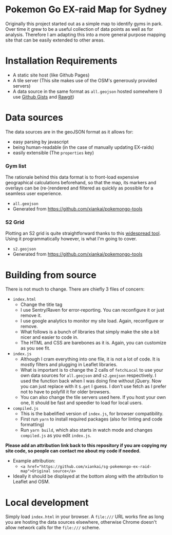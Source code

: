 # Pokemon Go EX-raid Map for Sydney

Originally this project started out as a simple map to identify gyms in park. Over time it grew to be a useful collection of data points as well as for analysis. Therefore I am adapting this into a more general purpose mapping site that can be easily extended to other areas.

# Installation Requirements
- A static site host (like Github Pages)
- A tile server (This site makes use of the OSM's generously provided servers)
- A data source in the same format as `all.geojson` hosted somewhere (I use [Github Gists](https://gist.github.com) and [Rawgit](https://rawgit.com))

# Data sources
The data sources are in the geoJSON format as it allows for:
- easy parsing by javascript
- being human-readable (in the case of manually updating EX-raids) 
- easily extensible (The `properties` key)

### Gym list
The rationale behind this data format is to front-load expensive geographical calculations beforehand, so that the map, its markers and overlays can be (re-)rendered and filtered as quickly as possible for a seamless user experience.

- `all.geojson`
- Generated from https://github.com/xiankai/pokemongo-tools

### S2 Grid
Plotting an S2 grid is quite straightforward thanks to this [widespread tool](https://s2.sidewalklabs.com/regioncoverer). Using it programmatically however, is what I'm going to cover.

- `s2.geojson`
- Generated from https://github.com/xiankai/pokemongo-tools

# Building from source
There is not much to change. There are chiefly 3 files of concern:
- `index.html`
    - Change the title tag
    - I use Sentry/Raven for error-reporting. You can reconfigure it or just remove it.
    - I use google analytics to monitor my site load. Again, reconfigure or remove.
    - What follows is a bunch of libraries that simply make the site a bit nicer and easier to code in.
    - The HTML and CSS are barebones as it is. Again, you can customize as you see fit.
- `index.js`
    - Although I cram everything into one file, it is not a lot of code. It is mostly filters and plugging in Leaflet libraries.
    - What is important is to change the 2 calls of `fetchLocal` to use your own data sources for `all.geojson` and `s2.geojson` respectively. I used the function back when I was doing fine without jQuery. Now you can just replace with it `$.get` I guess. I don't use fetch as I prefer not to have to polyfill it for older browsers.
    - You can also change the tile servers used here. If you host your own one, It should be fast and speedier to load for local users.
- `compiled.js`
    - This is the babelified version of `index.js`, for browser compatibility. 
    - First run `yarn` to install required packages (also for linting and code formatting)
    - Run `yarn build`, which also starts in watch mode and changes `compiled.js` as you edit `index.js`.

**Please add an attribution link back to this repository if you are copying my site code, so people can contact me about my code if needed.**
- Example attribution:
    - ```<a href="https://github.com/xiankai/sg-pokemongo-ex-raid-map">Original source</a>```
- Ideally it should be displayed at the bottom along with the attribution to Leaflet and OSM.

# Local development
Simply load `index.html` in your browser. A `file:///` URL works fine as long you are hosting the data sources elsewhere, otherwise Chrome doesn't allow network calls for the `file:///` scheme.
